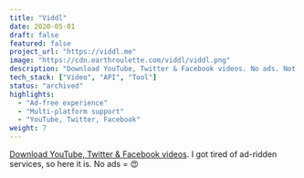 ```yaml
---
title: "Viddl"
date: 2020-05-01
draft: false
featured: false
project_url: "https://viddl.me"
image: "https://cdn.earthroulette.com/viddl/viddl.png"
description: "Download YouTube, Twitter & Facebook videos. No ads. Not maintained anymore since dealing with Youtube and other social media sites is a huge pain in the butt"
tech_stack: ["Video", "API", "Tool"]
status: "archived"
highlights:
  - "Ad-free experience"
  - "Multi-platform support"
  - "YouTube, Twitter, Facebook"
weight: 7
---
```



<a href="https://viddl.me" target="_blank">Download YouTube, Twitter & Facebook videos</a>. I got tired of ad-ridden services, so here it is. No ads = 😍

<script src="https://scripts.sirv.com/sirvjs/v3/sirv.js?modules=lazyimage"></script>
